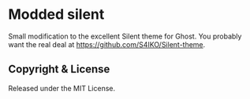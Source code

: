 # Modded silent

Small modification to the excellent Silent theme for Ghost. You probably want the real deal at https://github.com/S4IKO/Silent-theme.

## Copyright & License

Released under the MIT License.